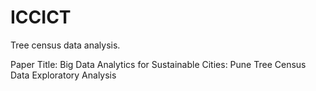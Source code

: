 # ICCICT

Tree census data analysis.

Paper Title: Big Data Analytics for Sustainable Cities: Pune Tree Census Data Exploratory Analysis
